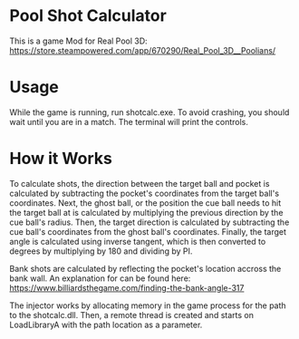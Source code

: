 # Pool Shot Calculator
This is a game Mod for Real Pool 3D: https://store.steampowered.com/app/670290/Real_Pool_3D__Poolians/

# Usage
While the game is running, run shotcalc.exe. To avoid crashing, you should wait until you are in a match.
The terminal will print the controls.

# How it Works
To calculate shots, the direction between the target ball and pocket is calculated by subtracting the pocket's coordinates from the target ball's coordinates. Next, the ghost ball, or the position the cue ball needs to hit the target ball at is calculated by multiplying the previous direction by the cue ball's radius. Then, the target direction is calculated by subtracting the cue ball's coordinates from the ghost ball's coordinates. Finally, the target angle is calculated using inverse tangent, which is then converted to degrees by multiplying by 180 and dividing by PI.

Bank shots are calculated by reflecting the pocket's location accross the bank wall. An explanation for can be found here: https://www.billiardsthegame.com/finding-the-bank-angle-317

The injector works by allocating memory in the game process for the path to the shotcalc.dll. Then, a remote thread is created and starts on LoadLibraryA with the path location as a parameter. 
